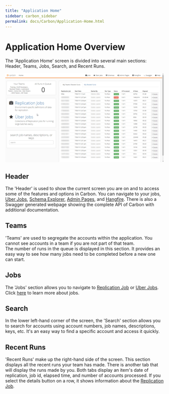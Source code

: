 ```yaml
---
title: "Application Home"
sidebar: carbon_sidebar
permalink: docs/Carbon/Application-Home.html
---
```


 
# Application Home Overview 
The 'Application Home' screen is divided into several main sections: Header, Teams, Jobs, Search, and Recent Runs. 

![Home Screen](Media/Application-Overview.png) 
 
## Header 
The 'Header' is used to show the current screen you are on and to access some of the features and options in Carbon. You can navigate to your jobs, [Uber Jobs](Uber-Jobs.md), [Schema Explorer](Schema-Explorer.md), [Admin Pages](Admin-Pages.md), and [Hangfire](Admin-Pages.md#hangfire). There is also a Swagger generated webpage showing the complete API of Carbon with additional documentation.  
 
## Teams 
'Teams' are used to segregate the accounts within the application. You cannot see accounts in a team if you are not part of that team.<br /> 
The number of runs in the queue is displayed in this section. It provides an easy way to see how many jobs need to be completed before a new one can start. 
 
## Jobs 
The 'Jobs' section allows you to navigate to [Replication Job](Replication-Jobs.md) or [Uber Jobs](Uber-Jobs.md). Click [here](Replication-Jobs.md) to learn more about jobs.  
 
## Search 
In the lower left-hand corner of the screen, the 'Search' section allows you to search for accounts using account numbers, job names, descriptions, keys, etc. It's an easy way to find a specific account and access it quickly. 
 
## Recent Runs 
'Recent Runs' make up the right-hand side of the screen. This section displays all the recent runs your team has made. There is another tab that will display the runs made by you. Both tabs display an item's date of replication, job id, elapsed time, and number of accounts processed. If you select the details button on a row, it shows information about the [Replication Job](Replication-Jobs.md).  

